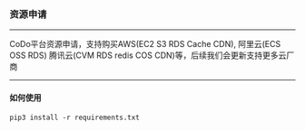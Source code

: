 ### 资源申请
----

CoDo平台资源申请，支持购买AWS(EC2 S3 RDS Cache CDN), 阿里云(ECS OSS RDS) 腾讯云(CVM RDS redis COS CDN)等，后续我们会更新支持更多云厂商

----

#### 如何使用
```
pip3 install -r requirements.txt
```

